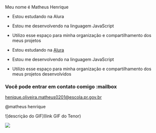 Meu nome é Matheus Henrique

- Estou estudando na Alura
- Estou me desenvolvendo na linguagem JavaScript
- Utilizo esse espaço para minha organização e compartilhamento dos meus projetos 

- Estou estudando na [Alura](https://www.alura.com.br)
- Estou me desenvolvendo na linguagem JavaScript
- Utilizo esse espaço para minha organização e compartilhamento dos meus projetos desenvolvidos

### Você pode entrar em contato comigo :mailbox

henique.oliveira.matheus0201@escola.pr.gov.br

@matheus henrique

![descrição do GIF](link GIF do Tenor)

![](https://media.tenor.com/o6ywRCUwdrsAAAAC/ben10-bleh.gif)






